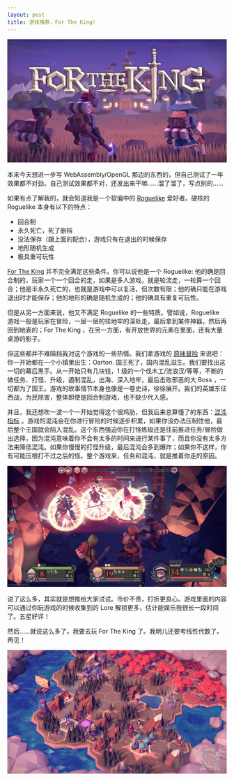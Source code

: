 ```yaml
---
layout: post
title: 游戏推荐，For The King!
---
```


![For The King](/assets/ftk.jpeg)

本来今天想进一步写 WebAssembly/OpenGL 那边的东西的，但自己测试了一年效果都不对劲。自己测试效果都不对，还发出来干嘛……溜了溜了，写点别的……

如果有点了解我的，就会知道我是一个软偏中的 [Roguelike](https://en.wikipedia.org/wiki/Roguelike) 爱好者。硬核的 Roguelike 本身有以下的特点：
- 回合制
- 永久死亡，死了删档
- 没法保存（跟上面的配合），游戏只有在退出的时候保存
- 地形随机生成
- 极具重可玩性

[For The King](https://store.steampowered.com/app/527230/For_The_King/) 并不完全满足这些条件。你可以说他是一个 Roguelike: 他的确是回合制的，玩家一个一个回合的走，如果是多人游戏，就是轮流走，一轮算一个回合；他是半永久死亡的，也就是游戏中可以复活，但次数有限；他的确只能在游戏退出时才能保存；他的地形的确是随机生成的；他的确具有重复可玩性。

但是从另一方面来说，他又不满足 Roguelike 的一些特质。譬如说，Roguelike 游戏一般是玩家在冒险，一层一层的往地牢的深处走，最后拿到某件神器，然后再回到地表的；For The King ，在另一方面，有开放世界的元素在里面，还有大量桌游的影子。

但这些都并不难阻挡我对这个游戏的一些热情。我们拿游戏的 [原味冒险](https://fortheking.gamepedia.com/For_The_King_(Gamemode)) 来说吧：你一开始都在一个小镇里出生：Oarton. 国王死了，国内混乱滋生。我们要找出这一切的幕后黑手。从一开始只有几块钱，1 级的一个伐木工/流浪汉/等等，不断的做任务、打怪、升级，遏制混乱，出海、深入地牢，最后击败邪恶的大 Boss ，一切都为了国王。游戏的故事情节本身也像是一卷史诗，徐徐展开。我们的英雄东征西战，为民除害，整体即使是回合制游戏，也不缺少代入感。

并且，我还想吹一波一个一开始觉得这个很鸡肋，但我后来总算懂了的东西：[混沌指标](https://fortheking.gamepedia.com/Chaos#The_Chaos_Meter) 。游戏的混沌会在你进行冒险的时候逐步积累，如果你没办法压制住他，最后整个王国就会陷入混乱。这个东西强迫你在打怪练级还是往前推进任务/冒险做出选择，因为混沌意味着你不会有太多的时间来进行某件事了，而且你没有太多方法来降低混沌。如果你慢慢的打怪升级，最后混沌会多到爆炸；如果你不这样，你有可能压根打不过之后的怪。整个游戏来，任务和混沌，就是推着你走的原因。

![FTK 打架](/assets/ftk_fight.jpg)

说了这么多，其实就是想推给大家试试。市价不贵，打折更良心。游戏里面的内容可以通过你玩游戏的时候收集到的 Lore 解锁更多，估计能娱乐我很长一段时间了。五星好评！

然后……就说这么多了。我要去玩 For The King 了。我明儿还要考线性代数了。再见！

![FTK 世界地图](/assets/ftk_world_map.jpg)
